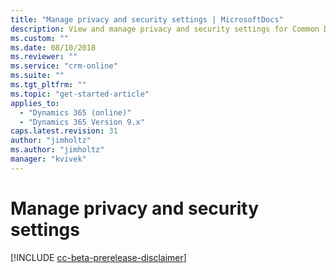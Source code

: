 ```yaml
---
title: "Manage privacy and security settings | MicrosoftDocs"
description: View and manage privacy and security settings for Common Data Service for Apps.
ms.custom: ""
ms.date: 08/10/2018
ms.reviewer: ""
ms.service: "crm-online"
ms.suite: ""
ms.tgt_pltfrm: ""
ms.topic: "get-started-article"
applies_to: 
  - "Dynamics 365 (online)"
  - "Dynamics 365 Version 9.x"
caps.latest.revision: 31
author: "jimholtz"
ms.author: "jimholtz"
manager: "kvivek"
---
```

# Manage privacy and security settings

[!INCLUDE [cc-beta-prerelease-disclaimer](../includes/cc-beta-prerelease-disclaimer.md)]

